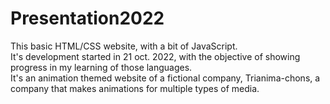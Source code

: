 # Presentation2022
This basic HTML/CSS website, with a bit of JavaScript.<br>
It's development started in 21 oct. 2022, with the objective of showing progress in my learning of those languages.<br>
It's an animation themed website of a fictional company, Trianima-chons, a company that makes animations for multiple types of media.<br>
